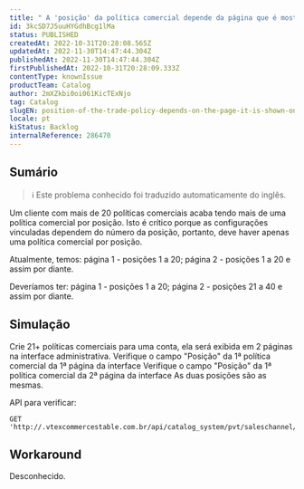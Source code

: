 ```yaml
---
title: " A 'posição' da política comercial depende da página que é mostrada na interface administrativa"
id: 3kcSD7J5uuHYGdhBcg1lMa
status: PUBLISHED
createdAt: 2022-10-31T20:28:08.565Z
updatedAt: 2022-11-30T14:47:44.304Z
publishedAt: 2022-11-30T14:47:44.304Z
firstPublishedAt: 2022-10-31T20:28:09.333Z
contentType: knownIssue
productTeam: Catalog
author: 2mXZkbi0oi061KicTExNjo
tag: Catalog
slugEN: position-of-the-trade-policy-depends-on-the-page-it-is-shown-on-the-admin-interface
locale: pt
kiStatus: Backlog
internalReference: 286470
---
```


## Sumário

>ℹ️ Este problema conhecido foi traduzido automaticamente do inglês.


Um cliente com mais de 20 políticas comerciais acaba tendo mais de uma política comercial por posição. Isto é crítico porque as configurações vinculadas dependem do número da posição, portanto, deve haver apenas uma política comercial por posição.

Atualmente, temos:
página 1 - posições 1 a 20; página 2 - posições 1 a 20 e assim por diante.

Deveríamos ter:
página 1 - posições 1 a 20; página 2 - posições 21 a 40 e assim por diante.


##

## Simulação


Crie 21+ políticas comerciais para uma conta, ela será exibida em 2 páginas na interface administrativa.
Verifique o campo "Posição" da 1ª política comercial da 1ª página da interface
Verifique o campo "Posição" da 1ª política comercial da 2ª página da interface
As duas posições são as mesmas.

API para verificar:

    GET 'http://.vtexcommercestable.com.br/api/catalog_system/pvt/saleschannel/list




##

## Workaround


Desconhecido.

